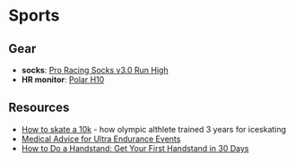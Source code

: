 # Sports

## Gear

- **socks**: [Pro Racing Socks v3.0 Run High](https://www.compressport.com/inter/en/running-socks/470-1271-running-crew-socks.html#/31-size-t2)
- **HR monitor**: [Polar H10](https://www.polar.com/en/products/accessories/H10_heart_rate_sensor)

## Resources

- [How to skate a 10k](https://www.howtoskate.se/_files/ugd/e11bfe_b783631375f543248e271f440bcd45c5.pdf) - how olympic althlete trained 3 years for iceskating
- [Medical Advice for Ultra Endurance Events](https://logicoss.com/en/medical-advice/)
- [How to Do a Handstand: Get Your First Handstand in 30 Days](https://www.nerdfitness.com/blog/a-beginners-guide-to-handstands/)

